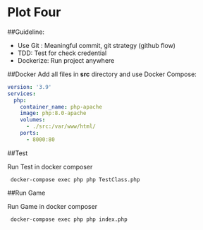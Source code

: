 # Plot Four

##Guideline:
- Use Git : Meaningful commit, git strategy (github flow)
- TDD: Test for check credential 
- Dockerize: Run project anywhere

##Docker 
Add all files in **src** directory and use Docker Compose:
```YAML
version: '3.9'
services:
  php:
    container_name: php-apache
    image: php:8.0-apache
    volumes:
      - ./src:/var/www/html/
    ports:
      - 8000:80

```


##Test

Run Test in docker composer

```Shell
 docker-compose exec php php TestClass.php
```


##Run Game

Run Game in docker composer

```Shell
 docker-compose exec php php index.php
```


